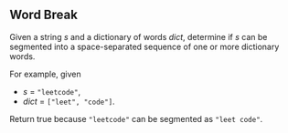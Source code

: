 ## Word Break

Given a string *s* and a dictionary of words *dict*, determine if *s* can be segmented into a space-separated sequence of one or more dictionary words.

For example, given

* *s* = `"leetcode"`,
* *dict* = `["leet", "code"]`.

Return true because `"leetcode"` can be segmented as `"leet code"`.